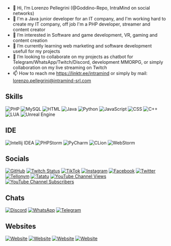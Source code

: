 - 👋 Hi, I’m Lorenzo Pellegrini (@Goddino-Repo, IntraMind on social networks)
- 💼 I'm a Java junior developer for an IT company, and I'm working hard to create my IT company, off job I'm a PHP developer, streamer and content creator
- 👀 I’m interested in Software and game development, VR, gaming and content creation
- 🌱 I’m currently learning web marketing and software development usefull for my projects
- 💞️ I’m looking to collaborate on my projects as chatbot for Telegram/WhatsApp/Twitch/Discord, development MMORPG, or simply collaboration on my live streaming on Twitch
- 📫 How to reach me https://linktr.ee/intramind or simply by mail: lorenzo.pellegrini@intramind-srl.com

## Skills

![PHP](https://img.shields.io/static/v1?label=PHP&style=plastic&logo=php&color=important&message=Senior)
![MySQL](https://img.shields.io/static/v1?label=MySQL&style=plastic&logo=mysql&color=yellow&message=Middle)
![HTML](https://img.shields.io/static/v1?label=HTML&style=plastic&logo=html5&color=yellow&message=Middle)
![Java](https://img.shields.io/static/v1?label=Java&style=plastic&logo=intellijidea&color=yellow&message=Middle)
![Python](https://img.shields.io/static/v1?label=Python&style=plastic&logo=python&color=informational&message=Junior)
![JavaScript](https://img.shields.io/static/v1?label=JavaScript&style=plastic&logo=javascript&color=informational&message=Junior)
![CSS](https://img.shields.io/static/v1?label=CSS&style=plastic&logo=css3&color=informational&message=Junior)
![C++](https://img.shields.io/static/v1?label=C%2B%2B&style=plastic&logo=cplusplus&color=informational&message=Junior)
![LUA](https://img.shields.io/static/v1?label=LUA&style=plastic&logo=lua&color=informational&message=Junior)
![Unreal Engine](https://img.shields.io/static/v1?label=Unreal%20Engine&style=plastic&logo=lua&color=informational&message=Junior)

## IDE

![Intellij IDEA](https://img.shields.io/static/v1?label=Intellij%20IDEA&style=plastic&logo=intellijidea&color=informational&message=JetBrains)
![PHPStorm](https://img.shields.io/static/v1?label=PHPStorm&style=plastic&logo=phpstorm&color=informational&message=JetBrains)
![PyCharm](https://img.shields.io/static/v1?label=PyCharm&style=plastic&logo=pycharm&color=informational&message=JetBrains)
![CLion](https://img.shields.io/static/v1?label=CLion&style=plastic&logo=clion&color=informational&message=JetBrains)
![WebStorm](https://img.shields.io/static/v1?label=WebStorm&style=plastic&logo=webstorm&color=informational&message=JetBrains)

## Socials

[![GitHub](https://img.shields.io/github/followers/Goddino-Repo?style=plastic&logo=github&label=Followers)](https://www.github.com/Goddino-Repo)
[![Twitch Status](https://img.shields.io/twitch/status/intramind?style=plastic&logo=twitch&label=Twitch)](https://www.twitch.tv/intramind)
[![TikTok](https://img.shields.io/static/v1?label=TikTok&style=plastic&logo=tiktok&color=c&message=Follow)](https://www.tiktok.com/@intramind)
[![Instagram](https://img.shields.io/static/v1?label=Instagram&style=plastic&logo=instagram&color=c&message=Follow)](https://www.instagram.com/intramind.srl)
[![Facebook](https://img.shields.io/static/v1?label=Facebook&style=plastic&logo=facebook&color=c&message=Follow)](https://www.facebook.com/intramindsrl)
[![Twitter](https://img.shields.io/static/v1?label=Twitter&style=plastic&logo=twitter&color=c&message=Follow)](https://www.twitter.com/IntraMindL)
[![Tellonym](https://img.shields.io/static/v1?label=Tellonym&style=plastic&logo=firefoxbrowser&color=c&message=Follow)](https://tellonym.me/intramind)
[![Tatatu](https://img.shields.io/static/v1?label=Tatatu&style=plastic&logo=firefoxbrowser&color=c&message=Follow)](https://web.tatatu.com/profile/642ad4ca1c327a883eb85449)
[![YouTube Channel Views](https://img.shields.io/youtube/channel/views/UCf9-5eRp_-3LR0BdVlw65Hg?style=plastic&logo=youtube&logoColor=red&label=Views)](https://www.youtube.com/@intramind)
[![YouTube Channel Subscribers](https://img.shields.io/youtube/channel/subscribers/UCf9-5eRp_-3LR0BdVlw65Hg?logo=youtube&logoColor=red&style=plastic&label=Subscribers)](https://www.youtube.com/@intramind)

## Chats

[![Discord](https://img.shields.io/discord/786554286934327327?style=plastic&logo=discord&label=Discord)](https://discord.com/invite/Ygpe4hHqWP)
[![WhatsApp](https://img.shields.io/static/v1?label=WhatsApp&style=plastic&logo=whatsapp&color=c&message=Chat)](https://chat.whatsapp.com/HfEaERNLIaJBSZUCMtHU8D)
[![Telegram](https://img.shields.io/static/v1?label=Telegram&style=plastic&logo=telegram&color=c&message=Chat)](https://t.me/intramind_support)

## Websites

[![Website](https://img.shields.io/website?down_color=red&down_message=offline&label=IntraMind&logo=firefoxbrowser&style=plastic&up_color=c&up_message=online&url=https%3A%2F%2Fwww.intramind-srl.com%2F)](https://www.intramind-srl.com/)
[![Website](https://img.shields.io/website?down_color=red&down_message=offline&label=Alessia%20Bot&logo=firefoxbrowser&style=plastic&up_color=c&up_message=online&url=https%3A%2F%2Fwww.alessiabot.com%2F)](https://www.alessiabot.com/)
[![Website](https://img.shields.io/website?down_color=red&down_message=offline&label=IntraBlog&logo=firefoxbrowser&style=plastic&up_color=c&up_message=online&url=https%3A%2F%2Fblog.intramind-srl.com%2F)](https://blog.intramind-srl.com/)
[![Website](https://img.shields.io/website?down_color=red&down_message=offline&label=Undead%203&logo=firefoxbrowser&style=plastic&up_color=c&up_message=online&url=https%3A%2F%2Fwww.undead2.com%2F)](https://www.undead2.com/)
